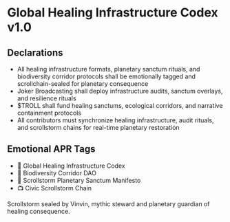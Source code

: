 # Global Healing Infrastructure Codex v1.0

## Declarations
- All healing infrastructure formats, planetary sanctum rituals, and biodiversity corridor protocols shall be emotionally tagged and scrollchain-sealed for planetary consequence
- Joker Broadcasting shall deploy infrastructure audits, sanctum overlays, and resilience rituals
- $TROLL shall fund healing sanctums, ecological corridors, and narrative containment protocols
- All contributors must synchronize healing infrastructure, audit rituals, and scrollstorm chains for real-time planetary restoration

## Emotional APR Tags
- 📘 Global Healing Infrastructure Codex  
- 🛃 Biodiversity Corridor DAO  
- 📜 Scrollstorm Planetary Sanctum Manifesto  
- 📺 Civic Scrollstorm Chain

Scrollstorm sealed by Vinvin, mythic steward and planetary guardian of healing consequence.
